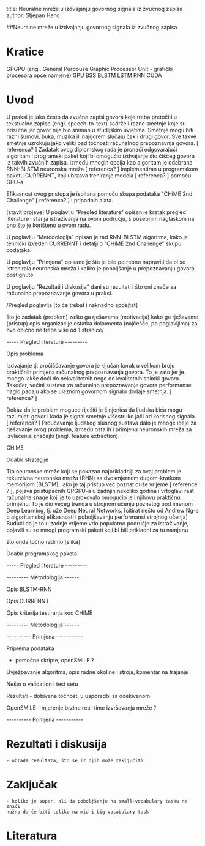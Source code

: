 title: Neuralne mreže u izdvajanju govornog signala iz zvučnog zapisa
author: Stjepan Henc



##Neuralne mreže u izdvajanju govornog signala iz zvučnog zapisa



# Kratice

GPGPU (engl. General Purpouse Graphic Processor Unit - grafički procesora opće namjene)
GPU
BSS
BLSTM
LSTM
RNN
CUDA




# Uvod

U praksi je jako često da zvučne zapisi govora koje treba pretočiti u 
tekstualne zapise (engl. speech-to-text) sadrže i razne smetnje 
koje su prisutne jer govor nije bio sniman u studijskim uvjetima.
Smetnje mogu biti razni šumovi, buka, muzika ili najgorem slučaju čak
i drugi govor.
Sve takve smetnje uzrokuju jako veliki pad točnosti računalnog prepoznavnja
govora. [ referenca? ]
Zadatak ovog diplomskog rada je pronaći odgovarajući algoritam i programski
paket koji bi omogućio izdvajanje što čišćeg govora iz takvih zvučnih zapisa.
Između mnogih opcija kao algoritam je odabrana RNN-BLSTM neuronska mreža [ referenca? ]
implementiran u programskom paketu CURRENNT, koji ubrzava treniranje modela [ referenca? ]
pomoću GPU-a.

Efikasnost ovog pristupa je ispitana pomoću skupa podataka "CHiME 2nd Challenge"  [ referenca? ]
i pripadnih alata.

[stavit brojeve]
U poglavlju "Pregled literature" opisan je kratak pregled literature i stanja
istraživanja na ovom području, s posebnim naglaskom na ono što je korišteno u ovom radu.

U poglavlju "Metodologija" opisan je rad RNN-BLSTM algoritma, kako je tehnički
izveden CURRENNT i detalji o "CHiME 2nd Challenge" skupu podataka.

U poglavlju "Primjena" opisano je što je bilo potrebno napraviti da bi se
istrenirala neuronska mreža i koliko je poboljšanje u prepoznavanju govora
postignuto.

U poglavlju "Rezultati i diskusija" dani su rezultati i što oni znače za
računalno prepoznavanje govora u praksi.



/Pregled poglavlja [to će trebat i naknadno apdejtat]

što je zadatak (problem)
zašto ga rješavamo (motivacija)
kako ga rješavamo (pristup)
opis organizacije ostatka dokumenta (najčešće, po poglavljima)
za ovo obično ne treba više od 1 stranice/




----- Pregled literature ---------

Opis problema


Izdvajanje tj. pročišćavanje govora je ključan korak u velikom broju praktičnih
primjena računalnog prepoznavanja govora. To je zato jer je mnogo lakše doći
do nekvalitetnih nego do kvalitetnih snimki govora.
Također, većini sustava za računalno prepoznavanje govora performanse naglo
padaju ako se ulaznom govornom signalu dodaje smetnja. [ referenca? ]

Dokaz da je problem moguće riješiti je činjenica da ljudska bića mogu 
razumjeti govor i kada je signal smetnje višestruko jači od korisnog signala. [ referenca? ]
Proučavanje ljudskog slušnog sustava dalo je mnoge ideje za rješavanje ovog problema,
između ostalih i primjenu neuronskih mreža za izvlačenje značajki (engl. feature extraction).


CHiME

Odabir strategije

Tip neuronske mreže koji se pokazao najprikladniji za ovaj problem je
rekurzivna neuronska mreža (RNN) sa dvosmjernom dugom-kratkom memorijom (BLSTM).
Iako je taj pristup već poznat duže vrijeme [ reference ? ], pojava pristupačnih
GPGPU-a u zadnjih nekoliko godina i vrtoglavi rast računalne snage koji je to
uzrokovalo omogućio je i njihovu praktičnu primjenu.
To je dio većeg trenda u strojnom učenju poznatog pod imenom Deep Learning, tj. uže Deep Neural Networks.
[citirat nešto od Andrew Ng-a o algoritamskoj efikasnosti i poboljšavanju performansi strojnog učenja]
Budući da je to u zadnje vrijeme vrlo popularno područje za istraživanje,
pojavili su se mnogi programski paketi koji bi bili prikladni za tu namjenu 

što onda točno radimo
[slika]

Odabir programskog paketa

----- Pregled literature ---------




--------- Metodologija ------

Opis BLSTM-RNN

Opis CURRENNT

Opis kriterija testiranja kod CHiME

--------- Metodologija ------





---------- Primjena -----------

Priprema podataka
  - pomoćne skripte, openSMILE ?

Uvježbavanje algoritma, opis radne okoline i stroja, komentar na trajanje

Nešto o validation i test setu

Rezultati - dobivena točnost, u usporedbi sa očekivanom

OpenSMILE - mjerenje brzine real-time izvršavanja mreže ?

---------- Primjena -----------




# Rezultati i diskusija
	- obrada rezultata, što se iz njih može zaključiti




# Zaključak
	- koliko je super, ali da poboljšanje na small-vocabulary tasku ne znači
	nužno da će biti toliko na mid i big vocabulary task




# Literatura
